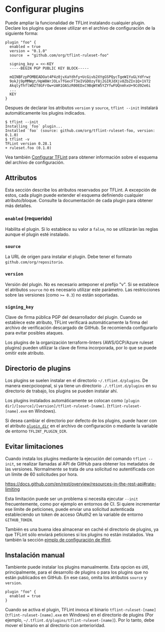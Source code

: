 # Configurar plugins

Puede ampliar la funcionalidad de TFLint instalando cualquier plugin. Declare los plugins que desee utilizar en el archivo de configuración de la siguiente forma:

```hcl
plugin "foo" {
  enabled = true
  version = "0.1.0"
  source  = "github.com/org/tflint-ruleset-foo"

  signing_key = <<-KEY
  -----BEGIN PGP PUBLIC KEY BLOCK-----

  mQINBFzpPOMBEADOat4P4z0jvXaYdhfy+UcGivb2XYgGSPQycTgeW1YuGLYdfrwz
  9okJj9pMMWgt/HpW8WrJOLv7fGecFT3eIVGDOzyT8j2GIRJdXjv8ZbZIn1Q+1V72
  AkqlyThflWOZf8GFrOw+UAR1OASzR00EDxC9BqWtW5YZYfwFUQnmhxU+9Cd92e6i
  ...
  KEY
}
```

Despues de declarar los atributos `version` y `source`, `tflint --init` instalará automáticamente los plugins indicados.

```console
$ tflint --init
Installing `foo` plugin...
Installed `foo` (source: github.com/org/tflint-ruleset-foo, version: 0.1.0)
$ tflint -v
TFLint version 0.28.1
+ ruleset.foo (0.1.0)
```

Vea también [Configurar TFLint](config.md) para obtener información sobre el esquema del archivo de configuración.

## Attributos

Esta sección describe los atributos reservados por TFLint. A excepción de estos, cada plugin puede extender el esquema definiendo cualquier atributo/bloque. Consulte la documentación de cada plugin para obtener más detalles.

### `enabled` (requerido)

Habilita el plugin. Si lo establece su valor a `false`, no se utilizarán las reglas aunque el plugin esté instalado.

### `source`

La URL de origen para instalar el plugin. Debe tener el formato `github.com/org/repositorio`.

### `version`

Versión del plugin. No es necesario anteponer el prefijo "v". Si se establece el atributos `source` no es necesario utilizar este parámetro. Las restricciones sobre las versiones (como `>= 0.3`) no están soportadas.

### `signing_key`

Clave de firma pública PGP del desarrollador del plugin. Cuando se establece este atributo, TFLint verificará automáticamente la firma del archivo de verificación descargado de GitHub. Se recomienda configurarlo para evitar posibles ataques.

Los plugins de la organización terraform-linters (AWS/GCP/Azure ruleset plugins) pueden utilizar la clave de firma incorporada, por lo que se puede omitir este atributo.

## Directorio de plugins

Los plugins se suelen instalar en el directorio `~/.tflint.d/plugins`. De manera execpcioopnal, si ya tiene un directorio `./.tflint.d/plugins` en su directorio de trabajo, los plugins se pueden instalar ahí.

Los plugins instalados automáticamente se colocan como `[plugin dir]/[source]/[version]/tflint-ruleset-[name]`. (`tflint-ruleset-[name].exe` en Windows).

Si desea cambiar el directorio por defecto de los plugins, puede hacer con el atributo [`plugin_dir`](config.md#plugin_dir) en el archivo de configuración o mediante la variable de entorno `TFLINT_PLUGIN_DIR`.

## Evitar limitaciones

Cuando instala los plugins mediante la ejecución del comando `tflint --init`, se realizar llamadas al API de GitHub para obtener los metadatos de las versiones. Normalmente se trata de una solicitud no autentificada con un límite de 60 solicitudes por hora.

https://docs.github.com/en/rest/overview/resources-in-the-rest-api#rate-limiting

Esta limitación puede ser un problema si necesita ejecutar `--init` frecuentemente, como por ejemplo en entornos de CI. Si quiere incrementar ese límite de peticiones, puede enviar una solicitud autenticada estableciendo un token de acceso OAuth2 en la variable de entorno `GITHUB_TOKEN`.

También es una buena idea almacenar en caché el directorio de plugins, ya que TFLint sólo enviará peticiones si los plugins no están instalados. Vea también la sección [ejmplo de configuración de tflint](https://github.com/terraform-linters/setup-tflint#usage).

## Instalación manual

Tambiente puede instalar los plugins manualmente. Esta opcion es útil, principalmente, para el desarrollo de plugins o para los plugins que no están publicados en GitHub. En ese caso, omita los atributos `source` y `version`.

```hcl
plugin "foo" {
  enabled = true
}
```

Cuando se activa el plugin, TFLint invoca el binario `tflint-ruleset-[name]` (`tflint-ruleset-[name].exe` en Windows) en el directorio de plugins (Por ejemplo, `~/.tflint.d/plugins/tflint-ruleset-[name]`). Por lo tanto, debe mover el binario en al directorio con anterioridad.
